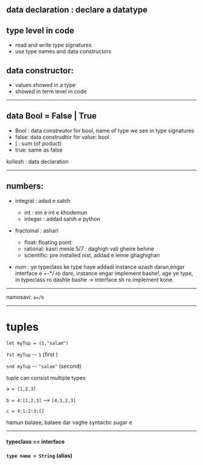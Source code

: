 ## data declaration : declare a datatype

## type level in code
+ read and write type signatures
+ use type names and data constructors

## data constructor:
+ values showed in a type
+ showed in term level in code

---------------------

## data Bool = False | True
+ Bool : data constreutor for bool, name of type we see in type signatures
+ false: data construdtor for value: bool
+ | : sum (of poduct)
+ true: same as false

kollesh : data declaration

---------------


## numbers:
+ integral : adad e sahih
  +	int : ein e int e khodemun
  + integer : addad sahih e python
+ fractoinal : ashari
  +	float: floating point
  +	rational: kasri mesle 5/7 : daghigh vali gheire behine
  +	scientific: pre installed nist,	addad e lemie ghaghighan

+ num : ye typeclass ke type haye addadi instance azash daran,engar interface e +-*/ ro dare, instance engar implement bashe!, age ye type, in typeclass ro dashte bashe -> interface sh ro implement kone

-------------------

namosavi: `a=/b`

----------------

# tuples 

`let myTup = (1,"salam")`

`fst myTup` -- `1` (first )

`snd myTup` -- `"salam"` (second)

tuple can consist multiple types

`a = [1,2,3]`

`b = 4:[1,2,3]` --> `[4,1,2,3]`

`c = 4:1:2:3:[]`

hamun balaee, balaee dar vaghe syntactic sugar e


------------------

#### typeclass == interface
#### `type name = String` (alias)